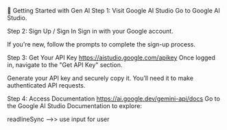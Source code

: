 🚀 Getting Started with Gen AI
Step 1: Visit Google AI Studio
Go to Google AI Studio.

Step 2: Sign Up / Sign In
Sign in with your Google account.

If you're new, follow the prompts to complete the sign-up process.

Step 3: Get Your API Key
https://aistudio.google.com/apikey
Once logged in, navigate to the "Get API Key" section.

Generate your API key and securely copy it. You’ll need it to make authenticated API requests.

Step 4: Access Documentation
https://ai.google.dev/gemini-api/docs
Go to the Google AI Studio Documentation to explore:

readlineSync -->> use input for user